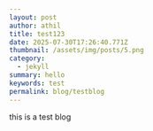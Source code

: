 ```yaml
---
layout: post
author: athil
title: test123
date: 2025-07-30T17:26:40.771Z
thumbnail: /assets/img/posts/5.png
category:
  - jekyll
summary: hello
keywords: test
permalink: blog/testblog
---
```

t﻿his is a test blog